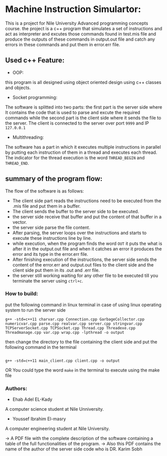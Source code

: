 # Machine Instruction Simulartor:

This is a project for Nile University Advanced programming concepts course. the project is a c++ program that simulates a set of instructions and act as interpreter and excutes those commands found in test.mis file and produce the outputs of these commands in output.out file and catch any errors in these commands and put them in error.err file.

## Used c++ Feature:

- OOP:

this program is all designed using object oriented design using c++ classes and objects.

- Socket programming:

The software is splitted into two parts: the first part is the server side where It contains the code that is used to parse and excute the required commands while the second part is the client side where it sends the file to the server. The client is connected to the server over port `9999` and IP `127.0.0.1`

- Multithreading:

The software has a part in which it executes multiple instructions in parallel by putting each instruction of them in  a thread and executes each thread. The indicator for the thread execution is the word `THREAD_BEGIN` and `THREAD_END`.

## summary of the program flow:

The flow of the software is as follows:

- The client side part reads the instructions need to be executed from the .mis file and put them in a buffer.
- The client sends the buffer to the server side to be executed.
- the server side receive that buffer and put the content of that buffer in a vector.
- the server side parse the file content.
- After parsing, the server loops over the instructions and starts to execute these instructions line by line.
- while execution, when the program finds the word `OUT` it puts the what is after it in the output.out file and when it catches an error it produces the error and its type in the error.err file.
- After finishing execution of the instructions, the server side sends the content of the error.err and output.out files to the client side and the client side put them in its .out and .err file.
- the server still working waiting for any other file to be executed till you terminate the server using `ctrl+c`.

### How to build:

put the following command in linux terminal in case of using linux operating system to run the server side

```
g++ -std=c++11 charvar.cpp Connection.cpp GarbageCollector.cpp numericvar.cpp parse.cpp realvar.cpp server.cpp stringvar.cpp TCPServerSocket.cpp TCPSocket.cpp Thread.cpp Threadexe.cpp Threadmanage.cpp var.cpp wrap.cpp -lpthread -o output
```

then change the directory to the file containing the client side and put the following command in the terminal

```

g++ -std=c++11 main_client.cpp client.cpp -o output
```

OR
You could type the word `make` in the terminal to execute using the make file
### Authors:

- Ehab Adel EL-Kady

A computer science student at Nile Unniversity.

- Youssef Ibrahim El-masry

A computer engineering student at Nile University.

-> A PDF file with the complete description of the software containing a table of the full functionalities of the program. 
-> Also this PDF contains the name of the author of the server side code who is DR. Karim Sobh